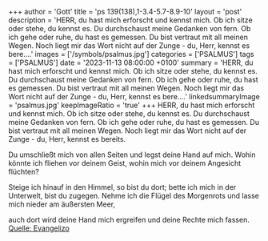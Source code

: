 +++
author = 'Gott'
title = 'ps 139(138),1-3.4-5.7-8.9-10'
layout = 'post'
description = 'HERR, du hast mich erforscht und kennst mich. Ob ich sitze oder stehe, du kennst es. Du durchschaust meine Gedanken von fern. Ob ich gehe oder ruhe, du hast es gemessen. Du bist vertraut mit all meinen Wegen. Noch liegt mir das Wort nicht auf der Zunge - du, Herr, kennst es bere....'
images = ['/symbols/psalmus.jpg']
categories = ['PSALMUS']
tags = ['PSALMUS']
date = '2023-11-13 08:00:00 +0100'
summary = 'HERR, du hast mich erforscht und kennst mich. Ob ich sitze oder stehe, du kennst es. Du durchschaust meine Gedanken von fern. Ob ich gehe oder ruhe, du hast es gemessen. Du bist vertraut mit all meinen Wegen. Noch liegt mir das Wort nicht auf der Zunge - du, Herr, kennst es bere....'
linkedsummaryImage = 'psalmus.jpg'
keepImageRatio = 'true'
+++
HERR, du hast mich erforscht und kennst mich.
Ob ich sitze oder stehe, du kennst es. Du durchschaust meine Gedanken von fern.
Ob ich gehe oder ruhe, du hast es gemessen. Du bist vertraut mit all meinen Wegen.
Noch liegt mir das Wort nicht auf der Zunge -
du, Herr, kennst es bereits.<!--more-->

Du umschließt mich von allen Seiten
und legst deine Hand auf mich.
Wohin könnte ich fliehen vor deinem Geist,
wohin mich vor deinem Angesicht flüchten?

Steige ich hinauf in den Himmel, so bist du dort;
bette ich mich in der Unterwelt, bist du zugegen.
Nehme ich die Flügel des Morgenrots
und lasse mich nieder am äußersten Meer,

auch dort wird deine Hand mich ergreifen
und deine Rechte mich fassen.<br> [Quelle: Evangelizo](https://evangeliumtagfuertag.org/DE/gospel)